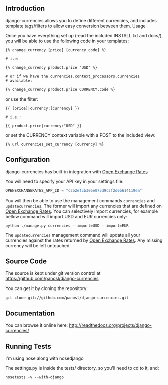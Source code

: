 Introduction
------------

django-currencies allows you to define different currencies, and includes
template tags/filters to allow easy conversion between them.
Usage

Once you have everything set up (read the included INSTALL.txt and
docs/), you will be able to use the following code in your templates:

    {% change_currency [price] [currency_code] %}

    # i.e:

    {% change_currency product.price "USD" %}

    # or if we have the currencies.context_processors.currencies
    # available:

    {% change_currency product.price CURRENCY.code %}

or use the filter:

    {{ [price]|currency:[currency] }}

    # i.e.:

    {{ product.price|currency:"USD" }}

or set the CURRENCY context variable with a POST to the included view:

    {% url currencies_set_currency [currency] %}


Configuration
-------------

django-currencies has built-in integration with [Open Exchange Rates](http://openexchangerates.org/)

You will need to specify your API key in your settings file:

```python
OPENEXCHANGERATES_APP_ID = "c2b2efcb306e075d9c2f2d0b614119ea"
```

You will then be able to use the management commands ``currencies``
and ``updatecurrencies``. The former will import any currencies that
are defined on [Open Exchange Rates](http://openexchangerates.org/).
You can selectively import currencies, for example bellow command will
import USD and EUR currencies only:

```shell
python ./manage.py currencies --import=USD --import=EUR
```

The ``updatecurrencies`` management command will update all your
currencies against the rates returned by [Open Exchange Rates](http://openexchangerates.org/).
Any missing currency will be left untouched.


Source Code
-----------

The source is kept under git version control at https://github.com/panosl/django-currencies

You can get it by cloning the repository:

    git clone git://github.com/panosl/django-currencies.git


Documentation
-------------

You can browse it online here: http://readthedocs.org/projects/django-currencies/


Running Tests
-------------

I'm using nose along with nosedjango

The settings.py is inside the tests/ directory, so you'll need to cd to it, and:

    nosetests -v --with-django
